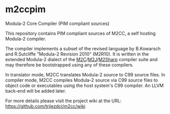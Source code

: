 # m2ccpim
Modula-2 Core Compiler (PIM compliant sources)

This repository contains PIM compliant sources of M2CC, a self hosting Modula-2 compiler.

The compiler implements a subset of the revised language by B.Kowarsch and R.Sutcliffe "Modula-2 Revision 2010" (M2R10). It is written in the extended Modula-2 dialect of the [M2C](https://github.com/trijezdci/m2c)/[M2J](https://github.com/m2sf/m2j)/[M2Sharp](https://github.com/m2sf/m2sharp) compiler suite and may therefore be bootstrapped using any of these compilers. 

In translator mode, M2CC translates Modula-2 source to C99 source files. In compiler mode, M2CC compiles Modula-2 source via C99 source files to object code or executables using the host system's C99 compiler. An LLVM back-end will be added later.

For more details please visit the project wiki at the URL: https://github.com/trijezdci/m2cc/wiki
